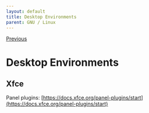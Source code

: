 ```yaml
---
layout: default
title: Desktop Environments
parent: GNU / Linux
---
```


[Previous](./index.html)

# Desktop Environments

## Xfce
Panel plugins: [https://docs.xfce.org/panel-plugins/start](https://docs.xfce.org/panel-plugins/start)